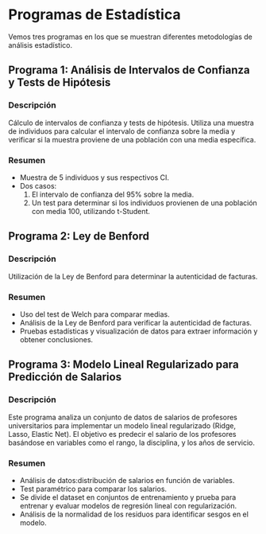 # Programas de Estadística

Vemos tres programas en los que se muestran diferentes metodologías de análisis estadístico.

## Programa 1: Análisis de Intervalos de Confianza y Tests de Hipótesis

### Descripción
Cálculo de intervalos de confianza y tests de hipótesis. Utiliza una muestra de individuos para calcular el intervalo de confianza sobre la media y verificar si la muestra proviene de una población con una media específica.

### Resumen
- Muestra de 5 individuos y sus respectivos CI.
- Dos casos: 
  1. El intervalo de confianza del 95% sobre la media.
  2. Un test para determinar si los individuos provienen de una población con media 100, utilizando t-Student.

## Programa 2: Ley de Benford

### Descripción
Utilización de la Ley de Benford para determinar la autenticidad de facturas.

### Resumen
- Uso del test de Welch para comparar medias.
- Análisis de la Ley de Benford para verificar la autenticidad de facturas.
- Pruebas estadísticas y visualización de datos para extraer información y obtener conclusiones.

## Programa 3: Modelo Lineal Regularizado para Predicción de Salarios

### Descripción
Este programa analiza un conjunto de datos de salarios de profesores universitarios para implementar un modelo lineal regularizado (Ridge, Lasso, Elastic Net). El objetivo es predecir el salario de los profesores basándose en variables como el rango, la disciplina, y los años de servicio.

### Resumen
- Análisis de datos:distribución de salarios en función de variables.
- Test paramétrico para comparar los salarios.
- Se divide el dataset en conjuntos de entrenamiento y prueba para entrenar y evaluar modelos de regresión lineal con regularización.
- Análisis de la normalidad de los residuos para identificar sesgos en el modelo.

